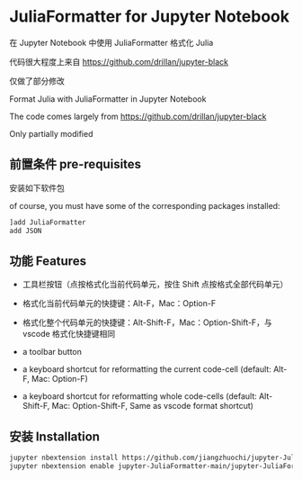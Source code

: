 # JuliaFormatter for Jupyter Notebook

在 Jupyter Notebook 中使用 JuliaFormatter 格式化 Julia

代码很大程度上来自 https://github.com/drillan/jupyter-black 

仅做了部分修改



Format Julia with JuliaFormatter in Jupyter Notebook

The code comes largely from https://github.com/drillan/jupyter-black

Only partially modified

## 前置条件 pre-requisites

安装如下软件包

of course, you must have some of the corresponding packages installed:

```julia
]add JuliaFormatter
add JSON
```

## 功能 Features

- 工具栏按钮（点按格式化当前代码单元，按住 Shift 点按格式全部代码单元）
- 格式化当前代码单元的快捷键：Alt-F，Mac：Option-F
- 格式化整个代码单元的快捷键：Alt-Shift-F，Mac：Option-Shift-F，与 vscode 格式化快捷键相同

- a toolbar button
- a keyboard shortcut for reformatting the current code-cell (default: Alt-F, Mac: Option-F)
- a keyboard shortcut for reformatting whole code-cells (default: Alt-Shift-F, Mac: Option-Shift-F, Same as vscode format shortcut)

## 安装 Installation

```bash
jupyter nbextension install https://github.com/jiangzhuochi/jupyter-JuliaFormatter/archive/main.zip --user
jupyter nbextension enable jupyter-JuliaFormatter-main/jupyter-JuliaFormatter
```

